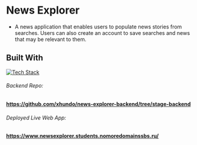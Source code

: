 # News Explorer

- A news application that enables users to populate news stories from searches. Users can also create an account to save searches and news that may be relevant to them.

## Built With

[![Tech Stack](https://skillicons.dev/icons?i=html,css,js,react,nodejs,express,mongodb)](https://skillicons.dev)

###### Backend Repo:

**https://github.com/xhundo/news-explorer-backend/tree/stage-backend**

###### Deployed Live Web App:

**https://www.newsexplorer.students.nomoredomainssbs.ru/**

